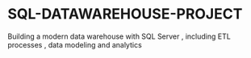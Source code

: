 # SQL-DATAWAREHOUSE-PROJECT
Building a modern data warehouse with SQL Server , including ETL processes , data modeling and analytics

